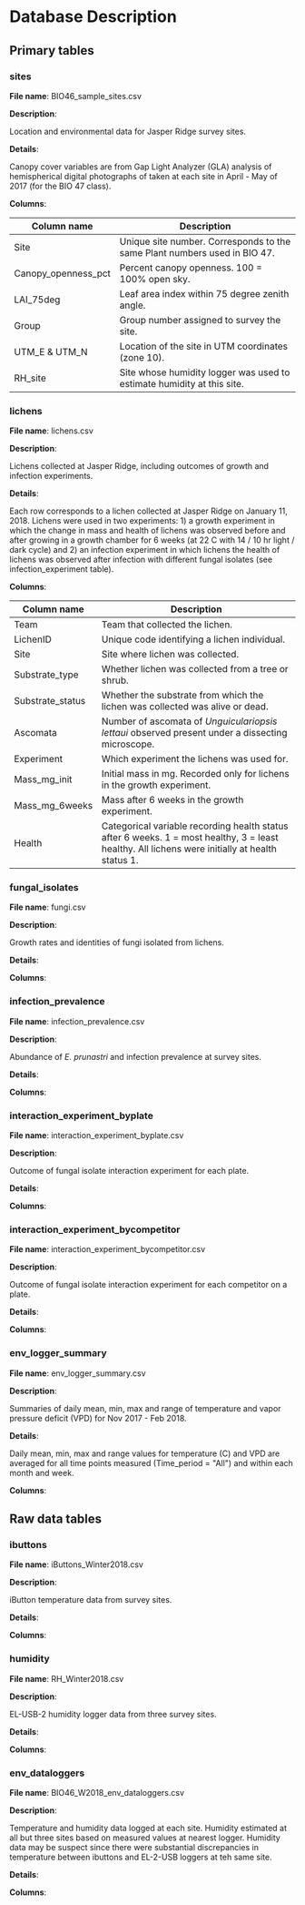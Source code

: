 # Database Description

## Primary tables

### sites

**File name**: BIO46_sample_sites.csv

**Description**:

Location and environmental data for Jasper Ridge survey sites.

**Details**:

Canopy cover variables are from Gap Light Analyzer (GLA) analysis of hemispherical digital photographs of taken at each site in April - May of 2017 (for the BIO 47 class).


**Columns**:

| Column name | Description |
|-------------|-------------|
| Site | Unique site number. Corresponds to the same Plant numbers used in BIO 47. |
| Canopy_openness_pct | Percent canopy openness. 100 = 100% open sky.|
| LAI_75deg | Leaf area index within 75 degree zenith angle. |
| Group | Group number assigned to survey the site. |
| UTM_E & UTM_N | Location of the site in UTM coordinates (zone 10). |
| RH_site | Site whose humidity logger was used to estimate humidity at this site. |


### lichens

**File name**: lichens.csv

**Description**: 

Lichens collected at Jasper Ridge, including outcomes of growth and infection experiments.

**Details**:

Each row corresponds to a lichen collected at Jasper Ridge on January 11, 2018. Lichens were used in two experiments: 1) a growth experiment in which the change in mass and health of lichens was observed before and after growing in a growth chamber for 6 weeks (at 22 C with 14 / 10 hr light / dark cycle) and 2) an infection experiment in which lichens the health of lichens was observed after infection with different fungal isolates (see infection_experiment table). 

**Columns**:

| Column name | Description |
|-------------|-------------|
| Team | Team that collected the lichen. |
| LichenID | Unique code identifying a lichen individual. |
| Site | Site where lichen was collected. |
| Substrate_type |  Whether lichen was collected from a tree or shrub. |
| Substrate_status |  Whether the substrate from which the lichen was collected was alive or dead. |
| Ascomata | Number of ascomata of *Unguiculariopsis lettaui* observed present under a dissecting microscope. |
| Experiment | Which experiment the lichens was used for. |
| Mass_mg_init | Initial mass in mg. Recorded only for lichens in the growth experiment. |
| Mass_mg_6weeks |  Mass after 6 weeks in the growth experiment. |
| Health | Categorical variable recording health status after 6 weeks. 1 = most healthy, 3 = least healthy. All lichens were initially at health status 1. |


### fungal_isolates

**File name**: fungi.csv

**Description**:

Growth rates and identities of fungi isolated from lichens.

**Details**:


**Columns**:



### infection_prevalence

**File name**: infection_prevalence.csv

**Description**: 

Abundance of *E. prunastri* and infection prevalence at survey sites. 

**Details**:


**Columns**:



### interaction_experiment_byplate

**File name**: interaction_experiment_byplate.csv

**Description**: 

Outcome of fungal isolate interaction experiment for each plate.

**Details**:


**Columns**:



### interaction_experiment_bycompetitor

**File name**: interaction_experiment_bycompetitor.csv

**Description**:

Outcome of fungal isolate interaction experiment for each competitor on a plate.

**Details**:


**Columns**:


### env_logger_summary

**File name**: env_logger_summary.csv

**Description**:

Summaries of daily mean, min, max and range of temperature and vapor pressure deficit (VPD) for Nov 2017 - Feb 2018.

**Details**:

Daily mean, min, max and range values for temperature (C) and VPD are averaged for all time points measured (Time_period = "All") and within each month and week.


**Columns**:

## Raw data tables

### ibuttons

**File name**: iButtons_Winter2018.csv

**Description**:

iButton temperature data from survey sites.

**Details**:


**Columns**:


### humidity

**File name**: RH_Winter2018.csv

**Description**:

EL-USB-2 humidity logger data from three survey sites.

**Details**:


**Columns**:


### env_dataloggers

**File name**: BIO46_W2018_env_dataloggers.csv

**Description**:

Temperature and humidity data logged at each site. Humidity estimated at all but three sites based on measured values at nearest logger. Humidity data may be suspect since there were substantial discrepancies in temperature between ibuttons and EL-2-USB loggers at teh same site.

**Details**:


**Columns**:

